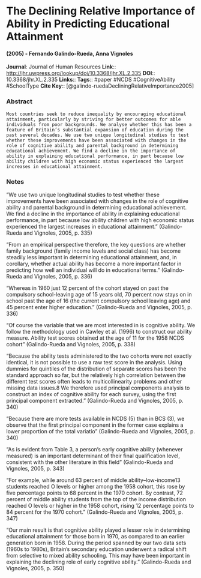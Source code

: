 # The Declining Relative Importance of Ability in Predicting Educational Attainment
#### (2005) - Fernando Galindo-Rueda, Anna Vignoles
**Journal**: Journal of Human Resources
**Link**:: http://jhr.uwpress.org/lookup/doi/10.3368/jhr.XL.2.335
**DOI**:: 10.3368/jhr.XL.2.335
**Links**:: 
**Tags**:: #paper #NCDS #CognitiveAbility #SchoolType 
**Cite Key**:: [@galindo-ruedaDecliningRelativeImportance2005]

### Abstract

```
Most countries seek to reduce inequality by encouraging educational attainment, particularly by striving for better outcomes for able individuals from poor backgrounds. We analyse whether this has been a feature of Britain’s substantial expansion of education during the past several decades. We use two unique longitudinal studies to test whether these improvements have been associated with changes in the role of cognitive ability and parental background in determining educational achievement. We find a decline in the importance of ability in explaining educational performance, in part because low ability children with high economic status experienced the largest increases in educational attainment.
```

### Notes

“We use two unique longitudinal studies to test whether these improvements have been associated with changes in the role of cognitive ability and parental background in determining educational achievement. We find a decline in the importance of ability in explaining educational performance, in part because low ability children with high economic status experienced the largest increases in educational attainment.” (Galindo-Rueda and Vignoles, 2005, p. 335)

“From an empirical perspective therefore, the key questions are whether family background (family income levels and social class) has become steadily less important in determining educational attainment, and, in corollary, whether actual ability has become a more important factor in predicting how well an individual will do in educational terms.” (Galindo-Rueda and Vignoles, 2005, p. 336)

“Whereas in 1960 just 12 percent of the cohort stayed on past the compulsory school-leaving age of 15 years old, 70 percent now stays on in school past the age of 16 (the current compulsory school leaving age) and 45 percent enter higher education.” (Galindo-Rueda and Vignoles, 2005, p. 336)

“Of course the variable that we are most interested in is cognitive ability. We follow the methodology used in Cawley et al. (1996) to construct our ability measure. Ability test scores obtained at the age of 11 for the 1958 NCDS cohort” (Galindo-Rueda and Vignoles, 2005, p. 338)

“Because the ability tests administered to the two cohorts were not exactly identical, it is not possible to use a raw test score in the analysis. Using dummies for quintiles of the distribution of separate scores has been the standard approach so far, but the relatively high correlation between the different test scores often leads to multicollinearity problems and other missing data issues.8 We therefore used principal components analysis to construct an index of cognitive ability for each survey, using the first principal component extracted.” (Galindo-Rueda and Vignoles, 2005, p. 340)

“Because there are more tests available in NCDS (5) than in BCS (3), we observe that the first principal component in the former case explains a lower proportion of the total variatio” (Galindo-Rueda and Vignoles, 2005, p. 340)

“As is evident from Table 3, a person’s early cognitive ability (whenever measured) is an important determinant of their final qualification level, consistent with the other literature in this field” (Galindo-Rueda and Vignoles, 2005, p. 343)

“For example, while around 63 percent of middle ability–low-income13 students reached O levels or higher among the 1958 cohort, this rose by five percentage points to 68 percent in the 1970 cohort. By contrast, 72 percent of middle ability students from the top of the income distribution reached O levels or higher in the 1958 cohort, rising 12 percentage points to 84 percent for the 1970 cohort.” (Galindo-Rueda and Vignoles, 2005, p. 347)

“Our main result is that cognitive ability played a lesser role in determining educational attainment for those born in 1970, as compared to an earlier generation born in 1958. During the period spanned by our two data sets (1960s to 1980s), Britain’s secondary education underwent a radical shift from selective to mixed ability schooling. This may have been important in explaining the declining role of early cognitive ability.” (Galindo-Rueda and Vignoles, 2005, p. 350)